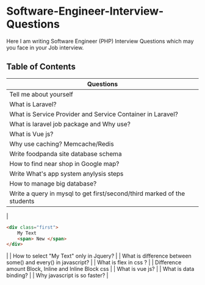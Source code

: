 # Software-Engineer-Interview-Questions
Here I am writing Software Engineer (PHP) Interview Questions which may you face in your Job interview.

## Table of Contents
|Questions|
|---------------|
| Tell me about yourself|
| What is Laravel?|
| What is Service Provider and Service Container in Laravel?|
| What is laravel job package and Why use? |
| What is Vue js?|
| Why use caching? Memcache/Redis|
| Write foodpanda site database schema |
| How to find near shop in Google map? |
| Write What's app system anylysis steps |
| How to manage big database? |
| Write a query in mysql to get first/second/third marked of the students |
| 
```Html
<div class="first">
	My Text
	<span> New </span>
</div>
```
|
| How to select "My Text" only in Jquery? |
| What is difference between some() and every() in javascript? |
| What is flex in css ? |
| Difference amount Block, Inline and Inline Block css |
| What is vue js? |
| What is data binding? |
| Why javascript is so faster? |



